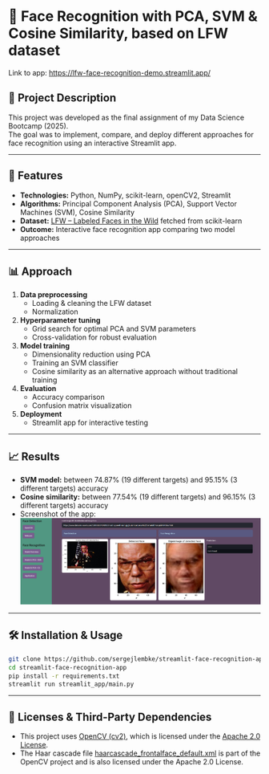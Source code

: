# 👤 Face Recognition with PCA, SVM & Cosine Similarity, based on LFW dataset
Link to app: https://lfw-face-recognition-demo.streamlit.app/

## 🎯 Project Description
This project was developed as the final assignment of my Data Science Bootcamp (2025).  
The goal was to implement, compare, and deploy different approaches for face recognition using an interactive Streamlit app.

---

## 🚀 Features
- **Technologies:** Python, NumPy, scikit-learn, openCV2, Streamlit  
- **Algorithms:** Principal Component Analysis (PCA), Support Vector Machines (SVM), Cosine Similarity  
- **Dataset:** [LFW – Labeled Faces in the Wild](https://scikit-learn.org/stable/modules/generated/sklearn.datasets.fetch_lfw_people.html) fetched from scikit-learn
- **Outcome:** Interactive face recognition app comparing two model approaches

---

## 📊 Approach
1. **Data preprocessing**  
   - Loading & cleaning the LFW dataset
   - Normalization
2. **Hyperparameter tuning**  
   - Grid search for optimal PCA and SVM parameters
   - Cross-validation for robust evaluation
3. **Model training**  
   - Dimensionality reduction using PCA
   - Training an SVM classifier
   - Cosine similarity as an alternative approach without traditional training
4. **Evaluation**  
   - Accuracy comparison
   - Confusion matrix visualization
5. **Deployment**  
   - Streamlit app for interactive testing

---

## 📈 Results
- **SVM model:** between 74.87% (19 different targets) and 95.15% (3 different targets) accuracy  
- **Cosine similarity:** between 77.54% (19 different targets) and 96.15% (3 different targets) accuracy  
- Screenshot of the app:  
  ![Streamlit App Screenshot](app_demo.png)

---

## 🛠️ Installation & Usage
```bash
git clone https://github.com/sergejlembke/streamlit-face-recognition-app.git
cd streamlit-face-recognition-app
pip install -r requirements.txt
streamlit run streamlit_app/main.py
```

---

## 📄 Licenses & Third-Party Dependencies

- This project uses [OpenCV (cv2)](https://opencv.org/), which is licensed under the [Apache 2.0 License](https://www.apache.org/licenses/LICENSE-2.0).
- The Haar cascade file [haarcascade_frontalface_default.xml](https://github.com/opencv/opencv/blob/4.x/data/haarcascades/haarcascade_frontalface_default.xml) is part of the OpenCV project and is also licensed under the Apache 2.0 License.
